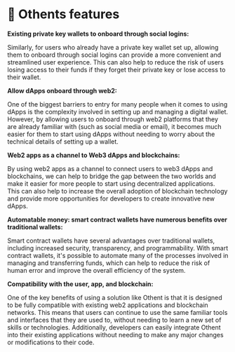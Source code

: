 # 🥗 Othents features&#x20;

**Existing private key wallets to onboard through social logins:**

Similarly, for users who already have a private key wallet set up, allowing them to onboard through social logins can provide a more convenient and streamlined user experience. This can also help to reduce the risk of users losing access to their funds if they forget their private key or lose access to their wallet.

**Allow dApps onboard through web2:**

One of the biggest barriers to entry for many people when it comes to using dApps is the complexity involved in setting up and managing a digital wallet. However, by allowing users to onboard through web2 platforms that they are already familiar with (such as social media or email), it becomes much easier for them to start using dApps without needing to worry about the technical details of setting up a wallet.

**Web2 apps as a channel to Web3 dApps and blockchains:**

By using web2 apps as a channel to connect users to web3 dApps and blockchains, we can help to bridge the gap between the two worlds and make it easier for more people to start using decentralized applications. This can also help to increase the overall adoption of blockchain technology and provide more opportunities for developers to create innovative new dApps.

**Automatable money: smart contract wallets have numerous benefits over traditional wallets:**

Smart contract wallets have several advantages over traditional wallets, including increased security, transparency, and programmability. With smart contract wallets, it's possible to automate many of the processes involved in managing and transferring funds, which can help to reduce the risk of human error and improve the overall efficiency of the system.

**Compatibility with the user, app, and blockchain:**

One of the key benefits of using a solution like Othent is that it is designed to be fully compatible with existing web2 applications and blockchain networks. This means that users can continue to use the same familiar tools and interfaces that they are used to, without needing to learn a new set of skills or technologies. Additionally, developers can easily integrate Othent into their existing applications without needing to make any major changes or modifications to their code.
